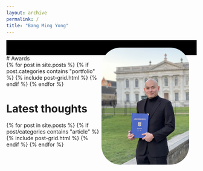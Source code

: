 ```yaml
---
layout: archive
permalink: /
title: "Bang Ming Yong"
---
```


<!-- ![test image Dogepig]({{site.baseurl}}/images/Bang_profile_40p.jpg) -->
<div style="background-color:black;color:white;padding:20px;">
	<img style="border-radius: 50px; float: right; width: 50%" src="/images/Bang_profile_40p.jpg" alt="Bang Ming Yong profile">
</div>
# Awards

<div class="tiles">
{% for post in site.posts %}
	{% if post.categories contains "portfolio" %}
		{% include post-grid.html %}
	{% endif %}
{% endfor %}
</div><!-- /.tiles -->

# Latest thoughts

<div class="tiles">
{% for post in site.posts %}
	{% if post/categories contains "article" %}
		{% include post-grid.html %}
	{% endif %}
{% endfor %}
</div><!-- /.tiles -->

